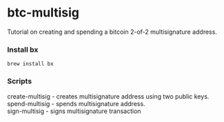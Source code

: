 # btc-multisig
Tutorial on creating and spending a bitcoin 2-of-2 multisignature address. 

### Install bx 
```
brew install bx
```

### Scripts
create-multisig - creates multisignature address using two public keys.  
spend-multisig - spends multisignature address.  
sign-multisig - signs multisignature transaction
